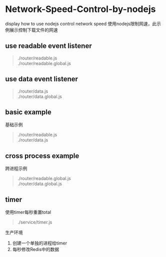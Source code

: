 # Network-Speed-Control-by-nodejs
display how to use nodejs control network speed
使用nodejs限制网速，此示例展示控制下载文件的网速

## use readable event listener  
> ./router/readable.js  
> ./router/readable.global.js  

## use data event listener 
> ./router/data.js  
> ./router/data.global.js  

## basic example  
基础示例
> ./router/readable.js  
> ./router/data.js  

## cross process example  
跨进程示例
> ./router/readable.global.js  
> ./router/data.global.js  

## timer  
使用timer每秒重置total

> ./service/timer.js  

生产环境 
1. 创建一个单独的进程给timer
2. 每秒修改Redis中的数据
